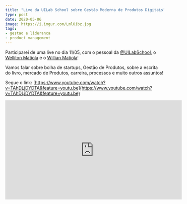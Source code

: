 ```yaml
---
title: "Live da UILab School sobre Gestão Moderna de Produtos Digitais"
type: post
date: 2020-05-06
image: https://i.imgur.com/LmlOibz.jpg
tags:
- gestao e lideranca
- product management
---
```


Participarei de uma live no dia 11/05, com o pessoal da [@UILabSchool](https://twitter.com/uilabschool), o [Welliton Matiola](https://twitter.com/wellitonmatiola) e o [Willian Matiola](https://twitter.com/willianmatiola)!

Vamos falar sobre bolha de startups, Gestão de Produtos, sobre a escrita do livro, mercado de Produtos, carreira, processos e muito outros assuntos! 

Segue o link: [https://www.youtube.com/watch?v=TAhDLjDYDTA&feature=youtu.be](https://www.youtube.com/watch?v=TAhDLjDYDTA&feature=youtu.be)

<iframe width="560" height="315" src="https://www.youtube.com/embed/aKYyGXoI_aQ" frameborder="0" allow="accelerometer; autoplay; encrypted-media; gyroscope; picture-in-picture" allowfullscreen></iframe>